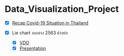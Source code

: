 # Data_Visualization_Project

- [x] [Recap Covid-19 Situation in Thailand](https://github.com/Namwaa/Data_Visualization_Project/blob/main/Recap_Covid19.mp4)
 
- [x] Lie chart งบกลาง 2563 ค้างท่อ
  - [x] [VDO](https://github.com/Namwaa/Data_Visualization_Project/blob/main/Lie%20chart.mp4)
  - [x] [Presentation](https://github.com/Namwaa/Data_Visualization_Project/blob/main/Lie%20chart%20งบกลาง%202563%20ค้างท่อ.pdf)
